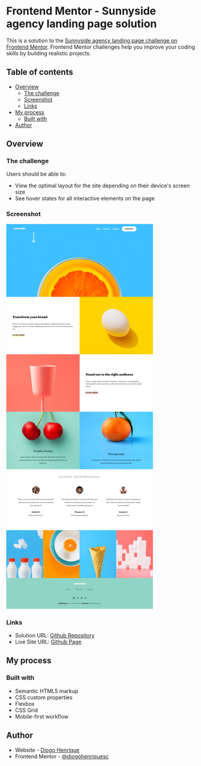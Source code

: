 # Frontend Mentor - Sunnyside agency landing page solution

This is a solution to the [Sunnyside agency landing page challenge on Frontend Mentor](https://www.frontendmentor.io/challenges/sunnyside-agency-landing-page-7yVs3B6ef). Frontend Mentor challenges help you improve your coding skills by building realistic projects.

## Table of contents

- [Overview](#overview)
  - [The challenge](#the-challenge)
  - [Screenshot](#screenshot)
  - [Links](#links)
- [My process](#my-process)
  - [Built with](#built-with)
- [Author](#author)

## Overview

### The challenge

Users should be able to:

- View the optimal layout for the site depending on their device's screen size
- See hover states for all interactive elements on the page

### Screenshot

![](./assets/images/screenshot.png)


### Links

- Solution URL: [Github Repository](https://github.com/diogohenriquesc/sunnyside)
- Live Site URL: [Github Page](https://diogohenriquesc.github.io/sunnyside)

## My process

### Built with

- Semantic HTML5 markup
- CSS custom properties
- Flexbox
- CSS Grid
- Mobile-first workflow

## Author

- Website - [Diogo Henrique](https://www.github.com/diogohenriquesc)
- Frontend Mentor - [@diogohenriquesc](https://www.frontendmentor.io/profile/diogohenriquesc)